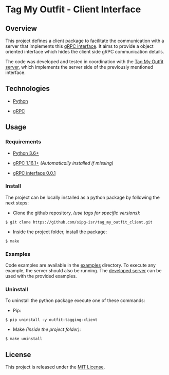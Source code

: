 # Tag My Outfit - Client Interface

## Overview

This project defines a client package to facilitate the communication with a server that implements this [gRPC interface](https://github.com/sipg-isr/tag_my_outfit_interface).
It aims to provide a object oriented interface which hides the client side gRPC communication details. 

The code was developed and tested in coordination with the [Tag My Outfit server](https://github.com/sipg-isr/tag_my_outfit_server), which implements the server side of the previously mentioned interface.

## Technologies

 * [Python](https://www.python.org)
 
 * [gRPC](https://grpc.io)

## Usage

### Requirements

 * [Python 3.6+](https://www.python.org)
 
 * [gRPC 1.16.1+](https://grpc.io) *(Automatically installed if missing)*
 
 * [gRPC interface 0.0.1](https://github.com/sipg-isr/tag_my_outfit_interface)

### Install

The project can be locally installed as a python package by following the next steps:

 * Clone the github repository, *(use tags for specific versions)*:
 
 ```
 $ git clone https://github.com/sipg-isr/tag_my_outfit_client.git
 ```

 * Inside the project folder, install the package:
 
 ```
 $ make
 ```

### Examples

Code examples are available in the [examples](examples) directory.
To execute any example, the server should also be running.
The [developed server](https://github.com/sipg-isr/tag_my_outfit_server) can be used with the provided examples.

### Uninstall

To uninstall the python package execute one of these commands:

 * Pip:
 
 ```
 $ pip uninstall -y outfit-tagging-client
 ```

 * Make *(Inside the project folder)*:
 
 ```
 $ make uninstall 
 ```

## License

This project is released under the [MIT License](LICENSE.md).